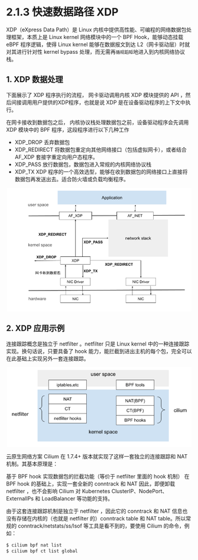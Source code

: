 # 2.1.3 快速数据路径 XDP

XDP（eXpress Data Path）是 Linux 内核中提供高性能、可编程的网络数据包处理框架，本质上是 Linux kernel 网络模块中的一个 BPF Hook，能够动态挂载 eBPF 程序逻辑，使得 Linux kernel 能够在数据报文到达 L2（网卡驱动层）时就对其进行针对性 kernel bypass 处理，而无需再`循规蹈矩`地进入到内核网络协议栈。

## 1. XDP 数据处理
下面展示了 XDP 程序执行的流程， 网卡驱动调用内核 XDP 模块提供的 API ，然后间接调用用户提供的XDP程序，也就是说 XDP 是在设备驱动程序的上下文中执行。

在网卡接收到数据包之后， 内核协议栈处理数据包之前，设备驱动程序会先调用 XDP 模块中的 BPF 程序，这段程序进行以下几种工作

- XDP_DROP 丢弃数据包 
- XDP_REDIRECT 将数据包重定向其他网络接口（包括虚拟网卡），或者结合 AF_XDP 套接字重定向用户态程序。
- XDP_PASS 放行数据包，数据包进入常规的内核网络协议栈
- XDP_TX XDP 程序的一个高效选型，能够在收到数据包的网络接口上直接将数据包再发送出去。适合防火墙或负载均衡程序。

<div  align="center">
	<img src="../assets/XDP.png" width = "500"  align=center />
</div>

## 2. XDP 应用示例

连接跟踪概念是独立于 netfilter 。netfilter 只是 Linux kernel 中的一种连接跟踪实现。换句话说，只要具备了 hook 能力，能拦截到进出主机的每个包，完全可以在此基础上实现另外一套连接跟踪。

<div  align="center">
	<img src="../assets/cilium.png" width = "500"  align=center />
</div>

云原生网络方案 Cilium 在 1.7.4+ 版本就实现了这样一套独立的连接跟踪和 NAT 机制。其基本原理是：

基于 BPF hook 实现数据包的拦截功能（等价于 netfilter 里面的 hook 机制）
在 BPF hook 的基础上，实现一套全新的 conntrack 和 NAT
因此，即便卸载 netfilter ，也不会影响 Cilium 对 Kubernetes ClusterIP、NodePort、ExternalIPs 和 LoadBalancer 等功能的支持。

由于这套连接跟踪机制是独立于 netfilter ，因此它的 conntrack 和 NAT 信息也没有存储在内核的（也就是 netfilter 的）conntrack table 和 NAT table。所以常规的 conntrack/netstats/ss/lsof 等工具是看不到的，要使用 Cilium 的命令，例如：

```
$ cilium bpf nat list
$ cilium bpf ct list global
```
